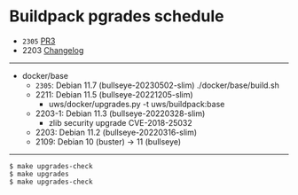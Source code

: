 # Buildpack pgrades schedule

* `2305` [PR3](https://github.com/TalkingPts/Buildpack/pull/3)
* 2203 [Changelog](../compare/81af1d8b7c139a0...b6f62a5f2aa686b)

---

* docker/base
    * `2305`: Debian 11.7 (bullseye-20230502-slim)
        ./docker/base/build.sh
    * 2211: Debian 11.5 (bullseye-20221205-slim)
        * uws/docker/upgrades.py -t uws/buildpack:base
    * 2203-1: Debian 11.3 (bullseye-20220328-slim)
        * zlib security upgrade CVE-2018-25032
    * 2203: Debian 11.2 (bullseye-20220316-slim)
    * 2109: Debian 10 (buster) -> 11 (bullseye)

---

    $ make upgrades-check
    $ make upgrades
    $ make upgrades-check
